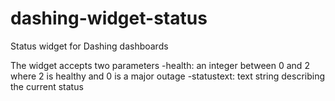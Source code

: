 dashing-widget-status
=====================

Status widget for Dashing dashboards

The widget accepts two parameters
-health: an integer between 0 and 2 where 2 is healthy and 0 is a major outage
-statustext: text string describing the current status